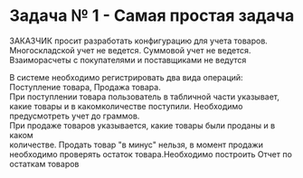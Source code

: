 # Задача № 1 - Самая простая задача

ЗАКАЗЧИК просит разработать конфигурацию для учета товаров.  
Многоскладской учет не ведется. Суммовой учет не ведется.  
Взаиморасчеты с покупателями и поставщиками не ведутся

В системе необходимо регистрировать два вида операций: Поступление товара, Продажа товара.  
При поступлении товара пользователь в табличной части указывает, какие товары и в какомколичестве поступили. Необходимо предусмотреть учет до граммов.  
При продаже товаров указывается, какие товары были проданы и в каком  
количестве. Продать товар "в минус" нельзя, в момент продажи необходимо проверять остаток товара.Необходимо построить Отчет по остаткам товаров  
